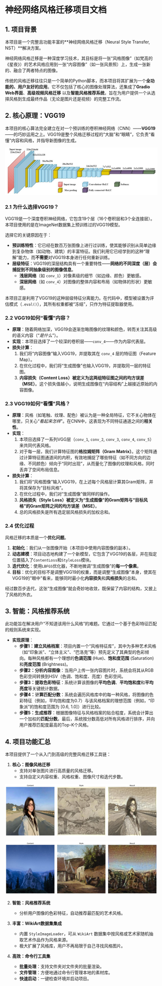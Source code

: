 # 神经网络风格迁移项目文档

## 1. 项目背景

本项目是一个完整且功能丰富的**神经网络风格迁移（Neural Style Transfer, NST）**解决方案。

神经网络风格迁移是一种深度学习技术，其目标是将一张“风格图像”（如梵高的《星夜》）的艺术风格应用到一张“内容图像”（如一张风景照）上，生成一张新的、融合了两者特点的图像。

传统的风格迁移往往只是一个简单的Python脚本，而本项目将其扩展为一个**全功能的、用户友好的应用**。它不仅包括了核心的图像处理算法，还集成了**Gradio Web界面**、**高级视频风格迁移** 以及**智能风格推荐系统**，旨在为用户提供一个从选择风格到生成最终作品（无论是图片还是视频）的完整工作流。

## 2. 核心原理：VGG19

本项目的核心算法完全建立在对一个预训练的卷积神经网络（CNN）——**VGG19**——的巧妙运用之上。VGG19是整个风格迁移过程的“大脑”和“眼睛”，它负责“看懂”内容和风格，并指导新图像的生成。

![alt text](image.png)

### 2.1 为什么选择VGG19？

VGG19是一个深度卷积神经网络，它包含19个层（16个卷积层和3个全连接层）。本项目使用的是在ImageNet数据集上预训练过的VGG19模型。

选择它的关键原因在于：
* **预训练特性**：它已经在数百万张图像上进行过训练，使其能够识别从简单边缘到复杂物体（如动物、建筑）的丰富特征。我们利用它已经学到的这种“理解”能力，而**不需要**对VGG19本身进行任何重新训练。
* **层级特征**：VGG19的深层结构具有一个重要特性——**网络的不同深度（层）会捕捉到不同抽象级别的图像信息**。
    * **浅层网络**（如 `conv_1`）对像素级的细节（如边缘、颜色）更敏感。
    * **深层网络**（如 `conv_4`）对图像的整体内容和布局（如物体的形状）更敏感。

本项目正是利用了VGG19的这种层级特征分离能力。在代码中，模型被设置为评估模式（`.eval()`），其所有权重都被“冻结”，只作为特征提取器使用。

### 2.2 VGG19如何“看懂”内容？

* **原理**：随着网络加深，VGG19会逐渐忽略图像的纹理和颜色，转而关注其高级的语义内容（“*是什么*”）。
* **实现**：本项目选择了一个较深的卷积层——`conv_4`——作为内容代表层。
* **损失计算**：
    1.  我们将“内容图像”输入VGG19，并提取其在 `conv_4` 层的特征图（Feature Map）。
    2.  在优化过程中，我们将“生成图像”也输入VGG19，并提取同一层的特征图。
    3.  **内容损失（Content Loss）**被定义为这两组特征图之间的**均方误差（MSE）**。这个损失值越小，说明生成图像在“内容结构”上越接近原始的内容图像。

### 2.3 VGG19如何“看懂”风格？

* **原理**：风格（如笔触、纹理、配色）被认为是一种全局特征，它不关心物体在哪里，只关心“*看起来怎样*”。在CNN中，这表现为不同特征通道之间的**相关性**。
* **实现**：
    1.  本项目选择了一系列VGG层（`conv_1`, `conv_2`, `conv_3`, `conv_4`, `conv_5`）来共同代表风格。
    2.  对于每一层，我们计算特征图的**格拉姆矩阵（Gram Matrix）**。这个矩阵通过计算特征图通道间的内积，有效地捕捉了哪些特征（如不同方向的边缘、不同颜色）倾向于“同时出现”，从而量化了图像的纹理和风格，同时丢弃了空间布局信息。
* **损失计算**：
    1.  我们将“风格图像”输入VGG19，在上述每个风格层计算其Gram矩阵，并将其保存为“目标风格”。
    2.  在优化过程中，我们对“生成图像”做同样的操作。
    3.  **风格损失（Style Loss）**被定义为“生成图像”的Gram矩阵与“目标风格”的Gram矩阵之间的**均方误差（MSE）**。
    4.  总的风格损失是所有选定层风格损失的加权总和。

### 2.4 优化过程

风格迁移的本质是一个**优化问题**。

1.  **初始化**：我们从一张图像开始（本项目中使用内容图像的副本）。
2.  **动态建模**：项目动态地构建了一个新模型，它包含了VGG19的各层，并在指定位置插入了`ContentLoss`和`StyleLoss`模块。
3.  **迭代优化**：使用`LBFGS`优化器，不断地微调“生成图像”的**每一个像素**。
4.  **目标**：优化的目标不是调整VGG19的权重，而是调整“生成图像”本身，使其在VGG19的"眼中"看来，能够同时最小化**内容损失**和**风格损失**的总和。

经过数百步迭代，这张“生成图像”就会奇妙地收敛，既保留了内容的结构，又披上了风格的外衣。

## 3. 智能：风格推荐系统

此功能旨在解决用户“不知道该用什么风格”的难题。它通过一个基于色彩特征匹配的规则系统来实现。

* **实现原理**：
    * **步骤1：建立风格档案**：项目内置一个“风格特征库”，其中为多种艺术风格（如“印象派”、“立体主义”、“巴洛克”等）预先定义了其典型的色彩倾向。每种风格都有一个理想的**色调范围** (Hue)、**饱和度范围** (Saturation) 和**亮度范围** (Brightness)。
    * **步骤2：分析内容图像**：当用户上传一张内容图片时，系统会将其从RGB色彩空间转换到HSV（色调、饱和度、亮度）色彩空间。
    * **步骤3：提取色彩特征**：系统计算该图像的**平均色调**、**平均饱和度**和**平均亮度**等关键统计数据。
    * **步骤4：计算匹配分数**：系统会遍历风格库中的每一种风格，将图像的色彩特征（例如，平均饱和度为0.7）与该风格档案的理想范围（例如，“印象派”的饱和度范围为 [0.6, 1.0]）进行比较。
    * **步骤5：生成推荐**：根据图像特征与风格档案的贴合程度，系统会计算出一个加权的**匹配分数**。最后，系统按分数高低对所有风格进行排序，并向用户推荐匹配度最高的Top-K个风格。

## 4. 项目功能汇总

本项目提供了一个从入门到高级的完整风格迁移工具链：

1.  **核心：图像风格迁移**
    * 支持对单张图片进行高质量的风格迁移。
    * 支持自定义内容权重、风格权重、图像尺寸和迭代步数。

![alt text](example1.png)

![alt text](example2.png)

2.  **智能：风格推荐系统**
    * 分析用户图像的色彩特征，自动推荐最匹配的艺术风格。

3.  **丰富：WikiArt数据集集成**
    * 内置 `StyleImageLoader`，可从 `WikiArt` 数据集中按风格或艺术家随机抽取艺术作品作为风格来源。
    * 极大扩展了风格库，用户不再局限于自己寻找风格图片。

4.  **高效：命令行工具集**
    * **批量处理**：支持文件夹对文件夹的批量渲染。
    * **文件管理**：方便地通过命令行管理本地的素材库。
    * **快速启动**：一键检查环境并启动项目。